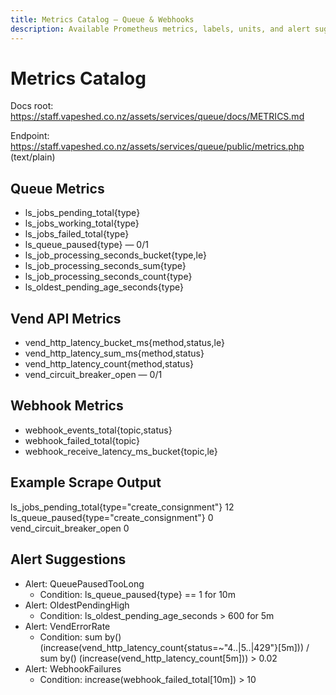 ```yaml
---
title: Metrics Catalog — Queue & Webhooks
description: Available Prometheus metrics, labels, units, and alert suggestions.
---
```


# Metrics Catalog

Docs root: https://staff.vapeshed.co.nz/assets/services/queue/docs/METRICS.md

Endpoint: https://staff.vapeshed.co.nz/assets/services/queue/public/metrics.php (text/plain)

## Queue Metrics

- ls_jobs_pending_total{type}
- ls_jobs_working_total{type}
- ls_jobs_failed_total{type}
- ls_queue_paused{type} — 0/1
- ls_job_processing_seconds_bucket{type,le}
- ls_job_processing_seconds_sum{type}
- ls_job_processing_seconds_count{type}
- ls_oldest_pending_age_seconds{type}

## Vend API Metrics

- vend_http_latency_bucket_ms{method,status,le}
- vend_http_latency_sum_ms{method,status}
- vend_http_latency_count{method,status}
- vend_circuit_breaker_open — 0/1

## Webhook Metrics

- webhook_events_total{topic,status}
- webhook_failed_total{topic}
- webhook_receive_latency_ms_bucket{topic,le}

## Example Scrape Output

ls_jobs_pending_total{type="create_consignment"} 12
ls_queue_paused{type="create_consignment"} 0
vend_circuit_breaker_open 0

## Alert Suggestions

- Alert: QueuePausedTooLong
  - Condition: ls_queue_paused{type} == 1 for 10m
- Alert: OldestPendingHigh
  - Condition: ls_oldest_pending_age_seconds > 600 for 5m
- Alert: VendErrorRate
  - Condition: sum by() (increase(vend_http_latency_count{status=~"4..|5..|429"}[5m])) / sum by() (increase(vend_http_latency_count[5m])) > 0.02
- Alert: WebhookFailures
  - Condition: increase(webhook_failed_total[10m]) > 10
